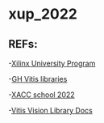 # xup_2022

## REFs:
-[Xilinx University Program](https://xilinx.github.io/xup_compute_acceleration/setup_xup_aws_workshop.html#lab-setup)

-[GH Vitis libraries](https://github.com/Xilinx/Vitis_Libraries)

-[XACC school 2022](https://github.com/cathalmccabe/xacc_school2022/tree/4c35fdca1ce10bd4b3384049ecd4650e03b5ae45)

-[Vitis Vision Library Docs](https://xilinx.github.io/Vitis_Libraries/vision/2021.1/index.html)
